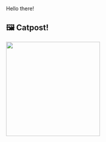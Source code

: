 Hello there!



## 🖼️ Catpost!

<sub>
    <img src="https://cdn2.thecatapi.com/images/a9v.jpg" height="256">
</sub>

